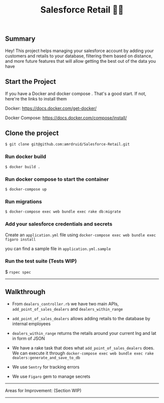 <div align="center">
  <br>
  <h1>Salesforce Retail 👨‍💻</h1>
</div>
<br>

## Summary

Hey! This project helps managing your salesforce account by adding your customers and retails to your database, filtering them based on distance, and more future features that will allow getting the best out of the data you have

## Start the Project

If you have a Docker and docker compose . That's a good start. If not, here're the links to install them

Docker: https://docs.docker.com/get-docker/

Docker Compose: https://docs.docker.com/compose/install/

## Clone the project

`$ git clone git@github.com:amrdruid/Salesforce-Retail.git`

### Run docker build

`$ docker build .`

### Run docker compose to start the container

`$ docker-compose up`

### Run migrations

`$ docker-compose exec web bundle exec rake db:migrate`

### Add your salesforce credentials and secrets

Create an `application.yml` file using `docker-compose exec web bundle exec figaro install`

you can find a sample file in `application.yml.sample`


### Run the test suite (Tests WIP)

$ `rspec spec`

--- 

## Walkthrough

- From `dealers_controller.rb` we have two main APIs, `add_point_of_sales_dealers` and `dealers_within_range`

- `add_point_of_sales_dealers` allows adding retails to the database by internal employees

- `dealers_within_range` returns the retails around your current lng and lat in form of JSON

- We have a rake task that does what `add_point_of_sales_dealers` does. We can execute it through `docker-compose exec web bundle exec rake dealers:generate_and_save_to_db`

- We use `Sentry` for tracking errors 

- We use `Figaro` gem to manage secrets

--- 

Areas for Improvement: (Section WIP)

---
